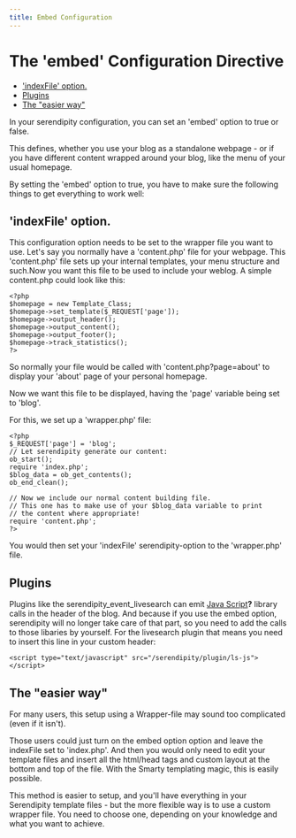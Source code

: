 ```yaml
---
title: Embed Configuration
---
```


# The 'embed' Configuration Directive

* ['indexFile' option.](#A2)
* [Plugins](#A3)
* [The "easier way"](#A4)

In your serendipity configuration, you can set an 'embed' option to true or false.

This defines, whether you use your blog as a standalone webpage - or if you have different content wrapped around your blog, like the menu of your usual homepage.

By setting the 'embed' option to true, you have to make sure the following things to get everything to work well:

## <a name="A2"></a>'indexFile' option.

This configuration option needs to be set to the wrapper file you want to use. Let's say you normally have a 'content.php' file for your webpage. This 'content.php' file sets up your internal templates, your menu structure and such.Now you want this file to be used to include your weblog. A simple content.php could look like this:

```
<?php
$homepage = new Template_Class;
$homepage->set_template($_REQUEST['page']);
$homepage->output_header();
$homepage->output_content();
$homepage->output_footer();
$homepage->track_statistics();
?>
```

So normally your file would be called with 'content.php?page=about' to display your 'about' page of your personal homepage.

Now we want this file to be displayed, having the 'page' variable being set to 'blog'.

For this, we set up a 'wrapper.php' file:

```
<?php
$_REQUEST['page'] = 'blog';
// Let serendipity generate our content:
ob_start();
require 'index.php';
$blog_data = ob_get_contents();
ob_end_clean();

// Now we include our normal content building file.
// This one has to make use of your $blog_data variable to print
// the content where appropriate!
require 'content.php';
?>
```

You would then set your 'indexFile' serendipity-option to the 'wrapper.php' file.

## <a name="A3"></a>Plugins

Plugins like the serendipity\_event\_livesearch can emit [Java Script](/index.php?cmd=newdoc&newdocname=Java+Script&node=35&refnode=55)**?** library calls in the header of the blog. And because if you use the embed option, serendipity will no longer take care of that part, so you need to add the calls to those libaries by yourself. For the livesearch plugin that means you need to insert this line in your custom header:

```
<script type="text/javascript" src="/serendipity/plugin/ls-js"></script>
```

## <a name="A4"></a>The "easier way"

For many users, this setup using a Wrapper-file may sound too complicated (even if it isn't).

Those users could just turn on the embed option option and leave the indexFile set to 'index.php'. And then you would only need to edit your template files and insert all the html/head tags and custom layout at the bottom and top of the file. With the Smarty templating magic, this is easily possible.

This method is easier to setup, and you'll have everything in your Serendipity template files - but the more flexible way is to use a custom wrapper file. You need to choose one, depending on your knowledge and what you want to achieve.
